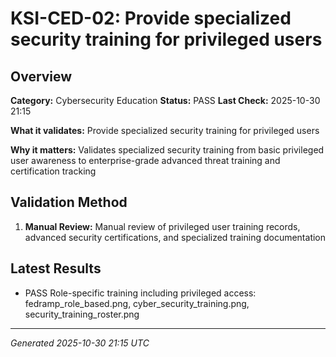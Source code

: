 # KSI-CED-02: Provide specialized security training for privileged users

## Overview

**Category:** Cybersecurity Education
**Status:** PASS
**Last Check:** 2025-10-30 21:15

**What it validates:** Provide specialized security training for privileged users

**Why it matters:** Validates specialized security training from basic privileged user awareness to enterprise-grade advanced threat training and certification tracking

## Validation Method

1. **Manual Review:** Manual review of privileged user training records, advanced security certifications, and specialized training documentation

## Latest Results

- PASS Role-specific training including privileged access: fedramp_role_based.png, cyber_security_training.png, security_training_roster.png

---
*Generated 2025-10-30 21:15 UTC*